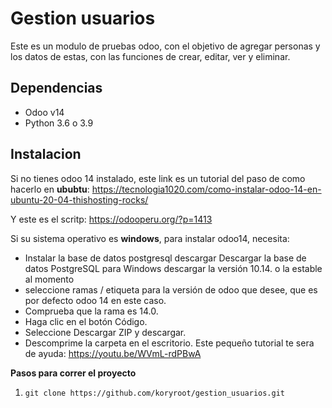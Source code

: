 # Gestion usuarios

Este es un modulo de pruebas odoo, con el objetivo de agregar personas y los datos de estas, con las funciones de crear, editar, ver y eliminar.

## Dependencias
- Odoo v14
- Python 3.6 o 3.9

## Instalacion

Si no tienes odoo 14 instalado, este link es un tutorial del paso de como hacerlo en **ububtu**:
https://tecnologia1020.com/como-instalar-odoo-14-en-ubuntu-20-04-thishosting-rocks/

Y este es el scritp: https://odooperu.org/?p=1413

Si su sistema operativo es **windows**, para instalar odoo14, necesita:
- Instalar la base de datos postgresql descargar Descargar la base de datos PostgreSQL para Windows descargar la versión 10.14. o la estable al momento
- seleccione ramas / etiqueta para la versión de odoo que desee, que es por defecto odoo 14 en este caso.
- Comprueba que la rama es 14.0.
- Haga clic en el botón Código.
- Seleccione Descargar ZIP y descargar.
- Descomprime la carpeta en el escritorio.
Este pequeño tutorial te sera de ayuda: https://youtu.be/WVmL-rdPBwA

**Pasos para correr el proyecto**
1. ```git clone https://github.com/koryroot/gestion_usuarios.git```
  





